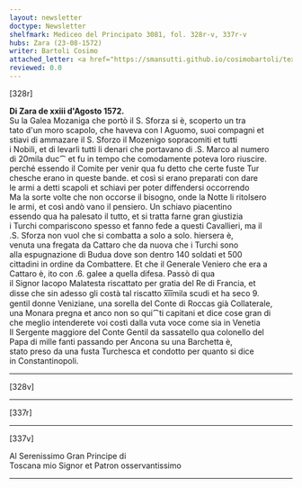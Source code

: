 ```yaml
---
layout: newsletter
doctype: Newsletter
shelfmark: Mediceo del Principato 3081, fol. 328r-v, 337r-v
hubs: Zara (23-08-1572)
writer: Bartoli Cosimo
attached_letter: <a href="https://smansutti.github.io/cosimobartoli/texts/TBD/">TBD</a>
reviewed: 0.0
---
```


[328r]  
  
  
<strong>Di Zara de xxiii d'Agosto 1572.</strong>  
Su la Galea Mozaniga che portò il S. Sforza si è, scoperto un tra  
tato d'un moro scapolo, che haveva con l Aguomo, suoi compagni et  
stiavi di ammazare il S. Sforzo il Mozenigo sopracomiti et tutti  
i Nobili, et di levarli tutti li denari che portavano di .S. Marco al numero  
di 20mila duc⁀ et fu in tempo che comodamente poteva loro riuscire.  
perché essendo il Comite per venir qua fu detto che certe fuste Tur  
chesche erano in queste bande. et così si erano preparati con dare  
le armi a detti scapoli et schiavi per poter diffendersi occorrendo  
Ma la sorte volte che non occorse il bisogno, onde la Notte li ritolsero  
le armi, et così andò vano il pensiero. Un schiavo piacentino  
essendo qua ha palesato il tutto, et si tratta farne gran giustizia  
i Turchi compariscono spesso et fanno fede a questi Cavallieri, ma il  
.S. Sforza non vuol che si combatta a solo a solo. hiersera è,  
venuta una fregata da Cattaro che da nuova che i Turchi sono  
alla espugnazione di Budua dove son dentro 140 soldati et 500  
cittadini in ordine da Combattere. Et che il Generale Veniero che era a  
Cattaro è, ito con .6. galee a quella difesa. Passò di qua  
il Signor Iacopo Malatesta riscattato per gratia del Re di Francia, et  
disse che sin adesso gli costà tal riscatto x̅i̅i̅mila scudi et ha seco 9.  
gentil donne Veniziane, una sorella del Conte di Roccas già Collaterale,  
una Monara pregna et anco non so qui⁀ti capitani et dice cose gran di  
che meglio intenderete voi costì dalla vuta voce come sia in Venetia  
Il Sergente maggiore del Conte Gentil da sassatello qua colonello del  
Papa di mille fanti passando per Ancona su una Barchetta è,  
stato preso da una fusta Turchesca et condotto per quanto si dice  
in Constantinopoli.  
  
---  

[328v]  
  
  
  
---  

[337r]  
  
  
  
---  

[337v]  
  
  
Al Serenissimo Gran Principe di  
Toscana mio Signor et Patron osservantissimo  
  
---  

